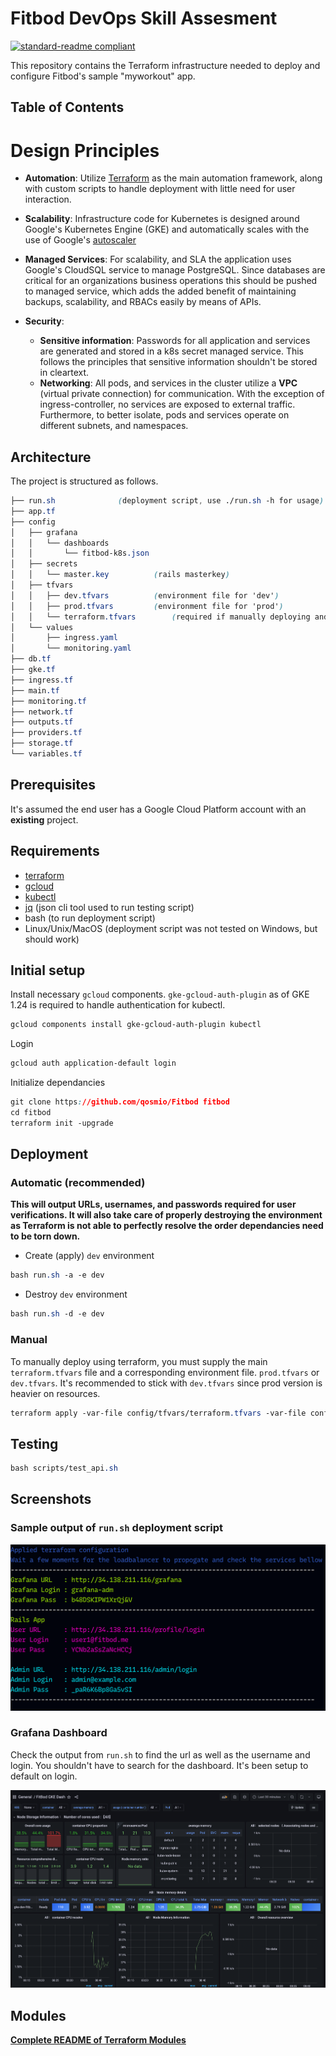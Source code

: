 <!-- BEGIN_TF_DOCS -->
# Fitbod DevOps Skill Assesment

[![standard-readme compliant](https://img.shields.io/badge/readme%20style-standard-brightgreen.svg?style=flat-square)](https://github.com/RichardLitt/standard-readme)

This repository contains the Terraform infrastructure needed to deploy and configure Fitbod's sample "myworkout" app.

## Table of Contents

# Design Principles

-	**Automation**: Utilize [Terraform](https://www.terraform.io/docs/providers/google/index.html) as the main automation framework, along with custom scripts to handle deployment with little need for user interaction.

-   **Scalability**: Infrastructure code for Kubernetes is designed around Google's Kubernetes Engine (GKE) and automatically scales with the use of Google's [autoscaler](https://cloud.google.com/compute/docs/autoscaler/)

-   **Managed Services**: For scalability, and SLA the application uses Google's CloudSQL service to manage PostgreSQL. Since databases are critical for an organizations business operations this should be pushed to managed service, which adds the added benefit of maintaining backups, scalability, and RBACs easily by means of APIs.

-   **Security**:
	- **Sensitive information**: Passwords for all application and services are generated and stored in a k8s secret managed service. This follows the principles that sensitive information shouldn't be stored in cleartext.
	- **Networking**: All pods, and services in the cluster utilize a **VPC** (virtual private connection) for communication. With the exception of ingress-controller, no services are exposed to external traffic. Furthermore, to better isolate, pods and services operate on different subnets, and namespaces.
		
## Architecture

The project is structured as follows.

```css
├── run.sh				(deployment script, use ./run.sh -h for usage)
├── app.tf
├── config
│   ├── grafana
│   │   └── dashboards
│   │       └── fitbod-k8s.json
│   ├── secrets
│   │   └── master.key			(rails masterkey)
│   ├── tfvars
│   │   ├── dev.tfvars			(environment file for 'dev')
│   │   ├── prod.tfvars			(environment file for 'prod')
│   │   └── terraform.tfvars		(required if manually deploying and an environment file)
│   └── values
│       ├── ingress.yaml
│       └── monitoring.yaml
├── db.tf
├── gke.tf
├── ingress.tf
├── main.tf
├── monitoring.tf
├── network.tf
├── outputs.tf
├── providers.tf
├── storage.tf
└── variables.tf
```

## Prerequisites

It's assumed the end user has a Google Cloud Platform account with an **existing** project.

## Requirements

- [terraform](https://www.terraform.io/downloads.html)
- [gcloud](https://cloud.google.com/sdk/gcloud/)
- [kubectl](https://kubernetes.io/docs/tasks/tools/install-kubectl/)
- [jq](https://stedolan.github.io/jq/download/) (json cli tool used to run testing script)
- bash (to run deployment script)
- Linux/Unix/MacOS (deployment script was not tested on Windows, but should work)

## Initial setup

Install necessary `gcloud` components. `gke-gcloud-auth-plugin` as of GKE 1.24 is required to handle authentication for kubectl.

```css
gcloud components install gke-gcloud-auth-plugin kubectl
```

Login

```css
gcloud auth application-default login
```

Initialize dependancies

```css
git clone https://github.com/qosmio/Fitbod fitbod
cd fitbod
terraform init -upgrade
```

## Deployment

### Automatic (recommended)

**This will output URLs, usernames, and passwords required for user verifications. It will also take care of properly destroying the environment as Terraform is not able to perfectly resolve the order dependancies need to be torn down.**

- Create (apply) `dev` environment
```css
bash run.sh -a -e dev
```

- Destroy `dev` environment
```css
bash run.sh -d -e dev
```

### Manual

To manually deploy using terraform, you must supply the main `terraform.tfvars` file and a corresponding environment file. `prod.tfvars` or `dev.tfvars`. It's recommended to stick with `dev.tfvars` since prod version is heavier on resources.

```css
terraform apply -var-file config/tfvars/terraform.tfvars -var-file config/tfvars/dev.tfvars
```
## Testing

```css
bash scripts/test_api.sh
```

## Screenshots

### Sample output of `run.sh` deployment script
![run.sh](screenshots/cli.png)

### Grafana Dashboard
Check the output from `run.sh` to find the url as well as the username and login. You shouldn't have to search for the dashboard. It's been setup to default on login.

![run.sh](screenshots/grafana.png)

## Modules
[**Complete README of Terraform Modules**](MODULES.md)
<!-- END_TF_DOCS -->
